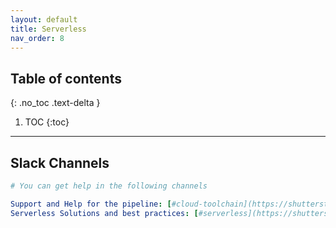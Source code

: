 ```yaml
---
layout: default
title: Serverless
nav_order: 8
---
```


## Table of contents
{: .no_toc .text-delta }

1. TOC
{:toc}

---


## Slack Channels

```yaml
# You can get help in the following channels 

Support and Help for the pipeline: [#cloud-toolchain](https://shutterstock.slack.com/archives/C02A7QW1079) 
Serverless Solutions and best practices: [#serverless](https://shutterstock.slack.com/archives/C023FP790HL)

```
